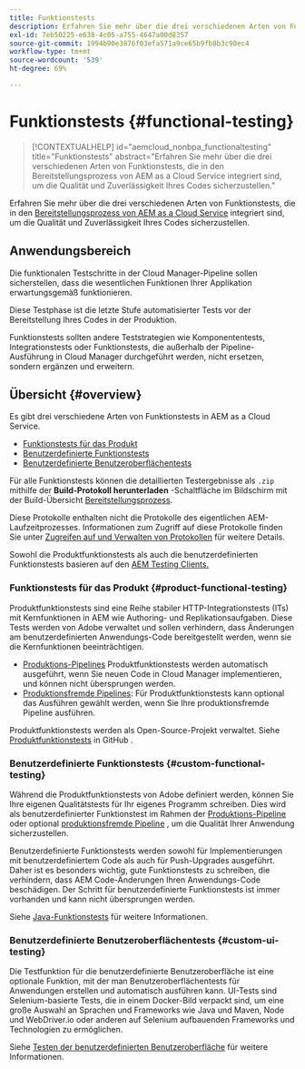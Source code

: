 ```yaml
---
title: Funktionstests
description: Erfahren Sie mehr über die drei verschiedenen Arten von Funktionstests, die in den Bereitstellungsprozess von AEM as a Cloud Service integriert sind, um die Qualität und Zuverlässigkeit Ihres Codes sicherzustellen.
exl-id: 7eb50225-e638-4c05-a755-4647a00d8357
source-git-commit: 1994b90e3876f03efa571a9ce65b9fb8b3c90ec4
workflow-type: tm+mt
source-wordcount: '539'
ht-degree: 69%

---
```



# Funktionstests {#functional-testing}

>[!CONTEXTUALHELP]
>id="aemcloud_nonbpa_functionaltesting"
>title="Funktionstests"
>abstract="Erfahren Sie mehr über die drei verschiedenen Arten von Funktionstests, die in den Bereitstellungsprozess von AEM as a Cloud Service integriert sind, um die Qualität und Zuverlässigkeit Ihres Codes sicherzustellen."

Erfahren Sie mehr über die drei verschiedenen Arten von Funktionstests, die in den [Bereitstellungsprozess von AEM as a Cloud Service](/help/implementing/cloud-manager/deploy-code.md) integriert sind, um die Qualität und Zuverlässigkeit Ihres Codes sicherzustellen.

## Anwendungsbereich

Die funktionalen Testschritte in der Cloud Manager-Pipeline sollen sicherstellen, dass die wesentlichen Funktionen Ihrer Applikation erwartungsgemäß funktionieren.

Diese Testphase ist die letzte Stufe automatisierter Tests vor der Bereitstellung Ihres Codes in der Produktion.

Funktionstests sollten andere Teststrategien wie Komponententests, Integrationstests oder Funktionstests, 
die außerhalb der Pipeline-Ausführung in Cloud Manager durchgeführt werden, nicht ersetzen, sondern ergänzen und erweitern.

## Übersicht {#overview}

Es gibt drei verschiedene Arten von Funktionstests in AEM as a Cloud Service.

* [Funktionstests für das Produkt](#product-functional-testing)
* [Benutzerdefinierte Funktionstests](#custom-functional-testing)
* [Benutzerdefinierte Benutzeroberflächentests](#custom-ui-testing)

Für alle Funktionstests können die detaillierten Testergebnisse als `.zip` mithilfe der **Build-Protokoll herunterladen** -Schaltfläche im Bildschirm mit der Build-Übersicht [Bereitstellungsprozess](/help/implementing/cloud-manager/deploy-code.md).

Diese Protokolle enthalten nicht die Protokolle des eigentlichen AEM-Laufzeitprozesses. Informationen zum Zugriff auf diese Protokolle finden Sie unter [Zugreifen auf und Verwalten von Protokollen](/help/implementing/cloud-manager/manage-logs.md) für weitere Details.

Sowohl die Produktfunktionstests als auch die benutzerdefinierten Funktionstests basieren auf den [AEM Testing Clients.](https://github.com/adobe/aem-testing-clients)

### Funktionstests für das Produkt {#product-functional-testing}

Produktfunktionstests sind eine Reihe stabiler HTTP-Integrationstests (ITs) mit Kernfunktionen in AEM wie Authoring- und Replikationsaufgaben. Diese Tests werden von Adobe verwaltet und sollen verhindern, dass Änderungen am benutzerdefinierten Anwendungs-Code bereitgestellt werden, wenn sie die Kernfunktionen beeinträchtigen.

* [Produktions-Pipelines](/help/implementing/cloud-manager/configuring-pipelines/configuring-production-pipelines.md) Produktfunktionstests werden automatisch ausgeführt, wenn Sie neuen Code in Cloud Manager implementieren, und können nicht übersprungen werden.
* [Produktionsfremde Pipelines](/help/implementing/cloud-manager/configuring-pipelines/configuring-non-production-pipelines.md): Für Produktfunktionstests kann optional das Ausführen gewählt werden, wenn Sie Ihre produktionsfremde Pipeline ausführen.

Produktfunktionstests werden als Open-Source-Projekt verwaltet. Siehe [Produktfunktionstests](https://github.com/adobe/aem-test-samples/tree/aem-cloud/smoke) in GitHub .

### Benutzerdefinierte Funktionstests {#custom-functional-testing}

Während die Produktfunktionstests von Adobe definiert werden, können Sie Ihre eigenen Qualitätstests für Ihr eigenes Programm schreiben. Dies wird als benutzerdefinierter Funktionstest im Rahmen der [Produktions-Pipeline](/help/implementing/cloud-manager/configuring-pipelines/configuring-production-pipelines.md) oder optional [produktionsfremde Pipeline](/help/implementing/cloud-manager/configuring-pipelines/configuring-non-production-pipelines.md) , um die Qualität Ihrer Anwendung sicherzustellen.

Benutzerdefinierte Funktionstests werden sowohl für Implementierungen mit benutzerdefiniertem Code als auch für Push-Upgrades ausgeführt. Daher ist es besonders wichtig, gute Funktionstests zu schreiben, die verhindern, dass AEM Code-Änderungen Ihren Anwendungs-Code beschädigen. Der Schritt für benutzerdefinierte Funktionstests ist immer vorhanden und kann nicht übersprungen werden.

Siehe [Java-Funktionstests](/help/implementing/cloud-manager/java-functional-testing.md) für weitere Informationen.


### Benutzerdefinierte Benutzeroberflächentests {#custom-ui-testing}

Die Testfunktion für die benutzerdefinierte Benutzeroberfläche ist eine optionale Funktion, mit der man Benutzeroberflächentests für Anwendungen erstellen und automatisch ausführen kann. UI-Tests sind Selenium-basierte Tests, die in einem Docker-Bild verpackt sind, um eine große Auswahl an Sprachen und Frameworks wie Java und Maven, Node und WebDriver.io oder anderen auf Selenium aufbauenden Frameworks und Technologien zu ermöglichen.

Siehe [Testen der benutzerdefinierten Benutzeroberfläche](/help/implementing/cloud-manager/ui-testing.md#custom-ui-testing) für weitere Informationen.

